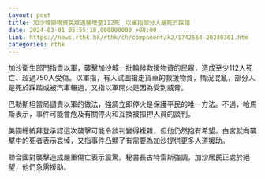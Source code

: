 ```yaml
---
layout: post
title: 加沙城領物資民眾遇襲增至112死　以軍指部分人是死於踩踏
date: 2024-03-01 05:55:18.000000000 +08:00
link: https://news.rthk.hk/rthk/ch/component/k2/1742564-20240301.htm
categories: rthk
---
```


加沙衛生部門指責以軍，襲擊加沙城一批輪候救援物資的民眾，造成至少112人死亡、超過750人受傷。以軍指，有人試圖搶走貨車的救援物資，情況混亂，部分人是死於踩踏或被汽車輾過，又指以軍開火是因為受到威脅。

巴勒斯坦當局譴責以軍的做法，強調立即停火是保護平民的唯一方法。不過，哈馬斯表示，事件可能會危及有關停火和互換被扣押人員的談判。

美國總統拜登承認這次襲擊可能令談判變得複雜，但他仍然抱有希望。白宮就向襲擊中的死者表示哀悼，又指事件凸顯了有需要為加沙提供更多人道援助。

聯合國對襲擊造成嚴重傷亡表示震驚。秘書長古特雷斯強調，加沙居民正處於絕望，他們急需援助。
